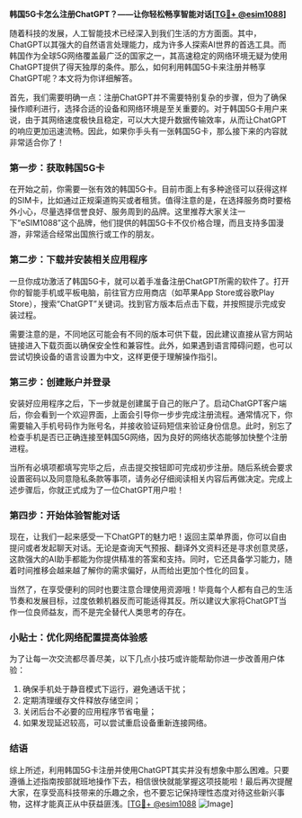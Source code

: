 **韩国5G卡怎么注册ChatGPT？——让你轻松畅享智能对话[[TG💪+ @esim1088](https://t.me/s/esim1088)]**

随着科技的发展，人工智能技术已经深入到我们生活的方方面面。其中，ChatGPT以其强大的自然语言处理能力，成为许多人探索AI世界的首选工具。而韩国作为全球5G网络覆盖最广泛的国家之一，其高速稳定的网络环境无疑为使用ChatGPT提供了得天独厚的条件。那么，如何利用韩国5G卡来注册并畅享ChatGPT呢？本文将为你详细解答。

首先，我们需要明确一点：注册ChatGPT并不需要特别复杂的步骤，但为了确保操作顺利进行，选择合适的设备和网络环境是至关重要的。对于韩国5G卡用户来说，由于其网络速度极快且稳定，可以大大提升数据传输效率，从而让ChatGPT的响应更加迅速流畅。因此，如果你手头有一张韩国5G卡，那么接下来的内容就非常适合你了！

### 第一步：获取韩国5G卡

在开始之前，你需要一张有效的韩国5G卡。目前市面上有多种途径可以获得这样的SIM卡，比如通过正规渠道购买或者租赁。值得注意的是，在选择服务商时要格外小心，尽量选择信誉良好、服务周到的品牌。这里推荐大家关注一下“eSIM1088”这个品牌，他们提供的韩国5G卡不仅价格合理，而且支持多国漫游，非常适合经常出国旅行或工作的朋友。

### 第二步：下载并安装相关应用程序

一旦你成功激活了韩国5G卡，就可以着手准备注册ChatGPT所需的软件了。打开你的智能手机或平板电脑，前往官方应用商店（如苹果App Store或谷歌Play Store），搜索“ChatGPT”关键词。找到官方版本后点击下载，并按照提示完成安装过程。

需要注意的是，不同地区可能会有不同的版本可供下载，因此建议直接从官方网站链接进入下载页面以确保安全性和兼容性。此外，如果遇到语言障碍问题，也可以尝试切换设备的语言设置为中文，这样更便于理解操作指引。

### 第三步：创建账户并登录

安装好应用程序之后，下一步就是创建属于自己的账户了。启动ChatGPT客户端后，你会看到一个欢迎界面，上面会引导你一步步完成注册流程。通常情况下，你需要输入手机号码作为账号名，并接收验证码短信来验证身份信息。此时，别忘了检查手机是否已正确连接至韩国5G网络，因为良好的网络状态能够加快整个注册进程。

当所有必填项都填写完毕之后，点击提交按钮即可完成初步注册。随后系统会要求设置密码以及同意隐私条款等事项，请务必仔细阅读相关内容后再做决定。完成上述步骤后，你就正式成为了一位ChatGPT用户啦！

### 第四步：开始体验智能对话

现在，让我们一起来感受一下ChatGPT的魅力吧！返回主菜单界面，你可以自由提问或者发起聊天对话。无论是查询天气预报、翻译外文资料还是寻求创意灵感，这款强大的AI助手都能为你提供精准的答案和支持。同时，它还具备学习能力，随着时间推移会越来越了解你的需求偏好，从而给出更加个性化的回复。

当然了，在享受便利的同时也要注意合理使用资源哦！毕竟每个人都有自己的生活节奏和发展目标，过度依赖机器反而可能适得其反。所以建议大家将ChatGPT当作一位良师益友，而不是完全替代人类思考的存在。

### 小贴士：优化网络配置提高体验感

为了让每一次交流都尽善尽美，以下几点小技巧或许能帮助你进一步改善用户体验：

1. 确保手机处于静音模式下运行，避免通话干扰；
2. 定期清理缓存文件释放存储空间；
3. 关闭后台不必要的应用程序节省电量；
4. 如果发现延迟较高，可以尝试重启设备重新连接网络。

### 结语

综上所述，利用韩国5G卡注册并使用ChatGPT其实并没有想象中那么困难。只要遵循上述指南按部就班地操作下去，相信很快就能掌握这项技能啦！最后再次提醒大家，在享受高科技带来的乐趣之余，也不要忘记保持理性态度对待这些新兴事物，这样才能真正从中获益匪浅。[[TG💪+ @esim1088](https://t.me/s/esim1088) ![Image](https://i.postimg.cc/4NQfJmqS/Snipaste-2025-05-13-00-14-12.png)]